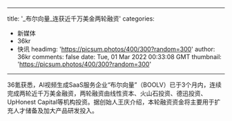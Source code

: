
---
title: '_布尔向量_连获近千万美金两轮融资'
categories: 
 - 新媒体
 - 36kr
 - 快讯
headimg: 'https://picsum.photos/400/300?random=300'
author: 36kr
comments: false
date: Tue, 01 Mar 2022 00:33:08 GMT
thumbnail: 'https://picsum.photos/400/300?random=300'
---

<div>   
36氪获悉，AI视频生成SaaS服务企业“布尔向量”（BOOLV）已于3个月内，连续完成两轮近千万美金融资，两轮融资由线性资本、火山石投资、德迅投资、UpHonest Capital等机构投资。据创始人王庆介绍，本轮融资资金将主要用于扩充人才储备及加大产品研发投入。  
</div>
            